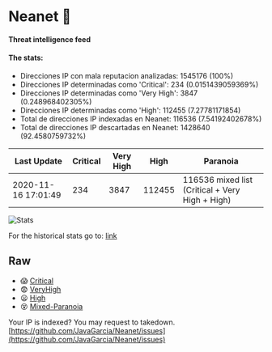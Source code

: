 # Neanet :hocho:
#### Threat intelligence feed
#### The stats:

- Direcciones IP con mala reputacion analizadas: 1545176 (100%)
- Direcciones IP determinadas como 'Critical':  234 (0.0151439059369%)
- Direcciones IP determinadas como 'Very High':  3847 (0.248968402305%)
- Direcciones IP determinadas como 'High':  112455 (7.27781171854)
- Total de direcciones IP indexadas en Neanet:  116536 (7.54192402678%)
- Total de direcciones IP descartadas en Neanet:  1428640 (92.4580759732%)

| Last Update | Critical | Very High | High | Paranoia |
| --- | --- | --- | --- | --- |
| 2020-11-16 17:01:49 | 234 | 3847 | 112455 | 116536 mixed list (Critical + Very High + High)|

![Stats](https://docs.google.com/spreadsheets/d/e/2PACX-1vSnaNMIXVabIpDJjufMlzH7poXnshF3mgd8Is1g9ytUEzVsP5my4Trn8f-xkoLLQ38xpL3HtmUexLo6/pubchart?oid=501124687&format=image)

For the historical stats go to: [link](/stats.csv)
## Raw
- :scream: [Critical](https://raw.githubusercontent.com/JavaGarcia/Neanet/master/blacklists/neanet_critical.txt)
- :fearful: [VeryHigh](https://raw.githubusercontent.com/JavaGarcia/Neanet/master/blacklists/neanet_veryHigh.txtt)
- :frowning: [High](https://raw.githubusercontent.com/JavaGarcia/Neanet/master/blacklists/neanet_high.txt)
- :dizzy_face: [Mixed-Paranoia](https://raw.githubusercontent.com/JavaGarcia/Neanet/master/blacklists/neanet_all.txt)


Your IP is indexed? You may request to takedown. [https://github.com/JavaGarcia/Neanet/issues](https://github.com/JavaGarcia/Neanet/issues)













































































































































































































































































































































































































































































































































































































































































































































































































































































































































































































































































































































































































































































































































































































































































































































































































































































































































































































































































































































































































































































































































































































































































